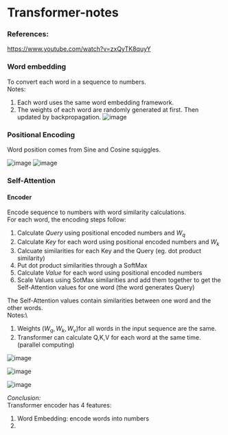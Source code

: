 # Transformer-notes
### References:
https://www.youtube.com/watch?v=zxQyTK8quyY
### Word embedding
To convert each word in a sequence to numbers. \
Notes: 
1. Each word uses the same word embedding framework.
2. The weights of each word are randomly generated at first. Then updated by backpropagation.
![image](https://github.com/YummyPancake/Transformer-notes/assets/50786300/0582fe22-115c-449d-9f41-415b1d8e8e1a)


### Positional Encoding
Word position comes from Sine and Cosine squiggles.

![image](https://github.com/YummyPancake/Transformer-notes/assets/50786300/8f881609-4377-4ccb-a312-b5782eb55eb3)
![image](https://github.com/YummyPancake/Transformer-notes/assets/50786300/2c99e430-2d0c-4491-9dac-97ce2b399324)
### Self-Attention
#### Encoder
Encode sequence to numbers with word similarity calculations.\
For each word, the encoding steps follow:
1. Calculate *Query* using positional encoded numbers and $W_q$
2. Calculate *Key* for each word using positional encoded numbers and $W_k$
3. Calcuate similarities for each Key and the Query (eg. dot product similarity)
4. Put dot product similarities through a SoftMax
5. Calculate *Value* for each word using positional encoded numbers
6. Scale Values using SotMax similarities and add them together to get the Self-Attention values for one word (the word generates Query)

The Self-Attention values contain similarities between one word and the other words.\
Notes:\
1. Weights ($W_q, W_k, W_v$)for all words in the input sequence are the same.
2. Transformer can calculate Q,K,V for each word at the same time. (parallel computing)

![image](https://github.com/YummyPancake/Transformer-notes/assets/50786300/3bd21ac9-c5c0-4094-93c4-37fd37243742)

![image](https://github.com/YummyPancake/Transformer-notes/assets/50786300/1f43bd9a-9ee7-4e52-9f1c-b18484e8daaf)

![image](https://github.com/YummyPancake/Transformer-notes/assets/50786300/3acf83b9-974d-47c2-824c-8e5da4e62cf1)

*Conclusion:* \
Transformer encoder has 4 features:
1. Word Embedding: encode words into numbers
2. 



